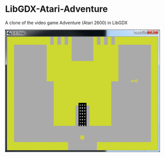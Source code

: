 # LibGDX-Atari-Adventure
A clone of the video game Adventure (Atari 2600) in LibGDX

![Screenshot](https://github.com/DotProductGaming/LibGDX-Atari-Adventure/blob/master/LibGDX-Atari-Adventure.png)
